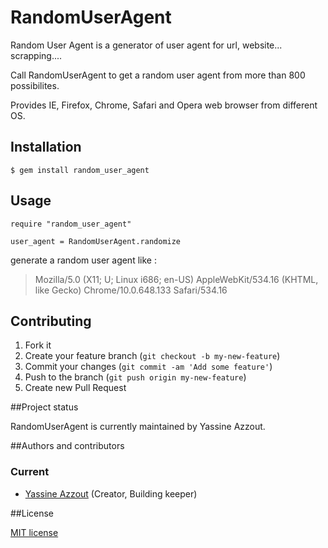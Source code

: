 # RandomUserAgent

 Random User Agent is a generator of user agent for url, website... scrapping....

 Call RandomUserAgent to get a random user agent from more than 800 possibilites.

 Provides IE, Firefox, Chrome, Safari and Opera web browser from different OS. 

## Installation

    $ gem install random_user_agent

## Usage

	require "random_user_agent"
	
	user_agent = RandomUserAgent.randomize
	
generate a random user agent like : 
> Mozilla/5.0 (X11; U; Linux i686; en-US) AppleWebKit/534.16 (KHTML, like Gecko) Chrome/10.0.648.133 Safari/534.16

## Contributing

1. Fork it
2. Create your feature branch (`git checkout -b my-new-feature`)
3. Commit your changes (`git commit -am 'Add some feature'`)
4. Push to the branch (`git push origin my-new-feature`)
5. Create new Pull Request

##Project status

RandomUserAgent is currently maintained by Yassine Azzout.


##Authors and contributors

### Current
* [Yassine Azzout][] (Creator, Building keeper)

[Yassine Azzout]: http://www.92bondstreet.com


##License

[MIT license](http://www.opensource.org/licenses/Mit)
